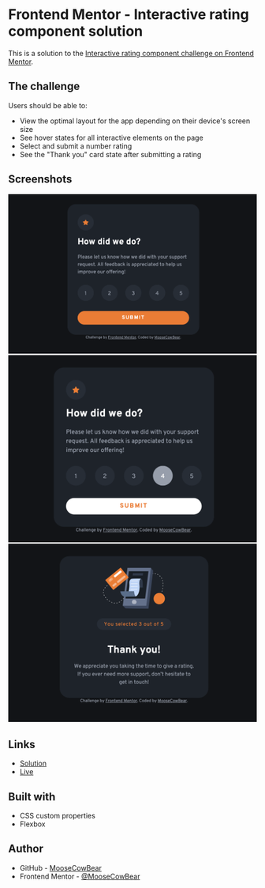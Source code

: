 # Frontend Mentor - Interactive rating component solution

This is a solution to the [Interactive rating component challenge on Frontend Mentor](https://www.frontendmentor.io/challenges/interactive-rating-component-koxpeBUmI).

## The challenge

Users should be able to:

- View the optimal layout for the app depending on their device's screen size
- See hover states for all interactive elements on the page
- Select and submit a number rating
- See the "Thank you" card state after submitting a rating

## Screenshots

![alt text](screenshots/desktop.png "rating component")
![alt text](screenshots/desktop-active.png "rating component with checked value")
![alt text](screenshots/thank-you.png "rating component thank you screen")

## Links

- [Solution](https://github.com/MooseCowBear/frontend-mentor-interactive-rating-component)
- [Live](https://moosecowbear.github.io/frontend-mentor-interactive-rating-component/)

## Built with

- CSS custom properties
- Flexbox

## Author

- GitHub - [MooseCowBear](https://github.com/MooseCowBear)
- Frontend Mentor - [@MooseCowBear](https://www.frontendmentor.io/profile/MooseCowBear)